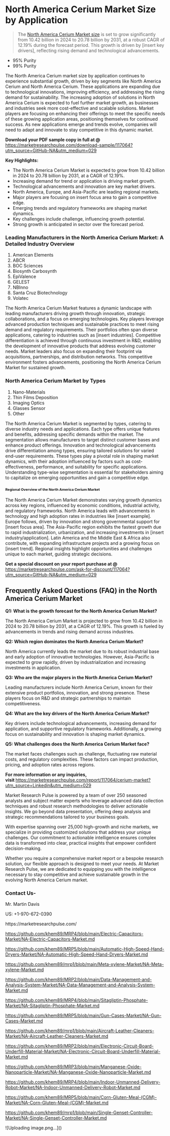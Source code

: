 <h1>North America Cerium Market&nbsp;Size by Application</h1><blockquote><p>The <a href="https://marketresearchpulse.com/download-sample/117064?utm_source=GitHub-NA&amp;utm_medium=029">North America Cerium Market size</a> is set to grow significantly from 10.42 billion in 2024 to 20.78 billion by 2031, at a robust CAGR of 12.19% during the forecast period. This growth is driven by [insert key drivers], reflecting rising demand and technological advancements.</p></blockquote><ul><li>95% Purity<li> 99% Purity</li></ul><p>The North America Cerium market size by application continues to experience substantial growth, driven by key segments like North America Cerium and North America Cerium. These applications are expanding due to technological innovations, improving efficiency, and addressing the rising demand for sustainability. The increasing adoption of solutions in North America Cerium is expected to fuel further market growth, as businesses and industries seek more cost-effective and scalable solutions. Market players are focusing on enhancing their offerings to meet the specific needs of these growing application areas, positioning themselves for continued success. As new applications emerge and trends evolve, companies will need to adapt and innovate to stay competitive in this dynamic market.</p><p><strong>Download your PDF sample copy in full at @ </strong><a href="https://marketresearchpulse.com/download-sample/117064?utm_source=GitHub-NA&amp;utm_medium=029">https://marketresearchpulse.com/download-sample/117064?utm_source=GitHub-NA&amp;utm_medium=029</a></p><p><strong>Key Highlights: </strong></p><ul><li>The North America Cerium Market is expected to grow from 10.42 billion in 2024 to 20.78 billion by 2031, at a CAGR of 12.19%.</li><li>Increasing demand for trend or application is driving market growth.</li><li>Technological advancements and innovation are key market drivers.</li><li>North America, Europe, and Asia-Pacific are leading regional markets.</li><li>Major players are focusing on insert focus area to gain a competitive edge.</li><li>Emerging trends and regulatory frameworks are shaping market dynamics.</li><li>Key challenges include challenge, influencing growth potential.</li><li>Strong growth is anticipated in sector over the forecast period.</li></ul><h3>Leading Manufacturers in the North America Cerium Market: A Detailed Industry Overview</h3><ol><li>American Elements</li><li>ABCR</li><li>BOC Sciences</li><li>Biosynth Carbosynth</li><li>EpiValence</li><li>GELEST</li><li>NBInno</li><li>Santa Cruz Biotechnology</li><li>Volatec</li></ol><div class="flex max-w-full flex-col flex-grow"><div class="min-h-8 text-message flex w-full flex-col items-end gap-2 whitespace-normal break-words [.text-message+&amp;]:mt-5" dir="auto" data-message-author-role="assistant" data-message-id="fd8432e4-4910-450d-b182-61b7bfb0a01f" data-message-model-slug="gpt-4o"><div class="flex w-full flex-col gap-1 empty:hidden first:pt-[3px]"><div class="markdown prose w-full break-words dark:prose-invert light"><p>The North America Cerium Market features a dynamic landscape with leading manufacturers driving growth through innovation, strategic collaborations, and a focus on emerging technologies. Key players leverage advanced production techniques and sustainable practices to meet rising demand and regulatory requirements. Their portfolios often span diverse applications, catering to industries such as [insert industries]. Competitive differentiation is achieved through continuous investment in R&amp;D, enabling the development of innovative products that address evolving customer needs. Market leaders also focus on expanding their footprint via acquisitions, partnerships, and distribution networks. This competitive environment fosters advancements, positioning the North America Cerium Market for sustained growth.</p></div></div></div></div><h3>North America Cerium Market by Types</h3><ol><li>Nano-Materials<li> Thin Films Deposition<li> Imaging Optics<li> Glasses Sensor<li> Other</li></ol><div class="flex max-w-full flex-col flex-grow"><div class="min-h-8 text-message flex w-full flex-col items-end gap-2 whitespace-normal break-words [.text-message+&amp;]:mt-5" dir="auto" data-message-author-role="assistant" data-message-id="084470be-0bb7-4664-bddf-5156b4f41249" data-message-model-slug="gpt-4o-mini"><div class="flex w-full flex-col gap-1 empty:hidden first:pt-[3px]"><div class="markdown prose w-full break-words dark:prose-invert light"><p>The North America Cerium Market is segmented by types, catering to diverse industry needs and applications. Each type offers unique features and benefits, addressing specific demands within the market. The segmentation allows manufacturers to target distinct customer bases and enhance product offerings. Innovation and technological advancements drive differentiation among types, ensuring tailored solutions for varied end-user requirements. These types play a pivotal role in shaping market dynamics, with their adoption influenced by factors such as cost-effectiveness, performance, and suitability for specific applications. Understanding type-wise segmentation is essential for stakeholders aiming to capitalize on emerging opportunities and gain a competitive edge.</p></div></div></div></div><h3><span style="font-size: 11px;">Regional Overview of the North America Cerium Market</span></h3><div class="flex max-w-full flex-col flex-grow"><div class="min-h-8 text-message flex w-full flex-col items-end gap-2 whitespace-normal break-words [.text-message+&amp;]:mt-5" dir="auto" data-message-author-role="assistant" data-message-id="e9038762-ce64-4e30-91c9-9bd413514231" data-message-model-slug="gpt-4o-mini"><div class="flex w-full flex-col gap-1 empty:hidden first:pt-[3px]"><div class="markdown prose w-full break-words dark:prose-invert light"><p>The North America Cerium Market demonstrates varying growth dynamics across key regions, influenced by economic conditions, industrial activity, and regulatory frameworks. North America leads with advancements in technology and high adoption rates in industries like [insert example]. Europe follows, driven by innovation and strong governmental support for [insert focus area]. The Asia-Pacific region exhibits the fastest growth due to rapid industrialization, urbanization, and increasing investments in [insert industry/application]. Latin America and the Middle East &amp; Africa also contribute, with expanding infrastructure projects and a growing focus on [insert trend]. Regional insights highlight opportunities and challenges unique to each market, guiding strategic decisions.</p></div></div></div></div><p><strong>Get a special discount on your report purchase at @ </strong><a href="https://marketresearchpulse.com/ask-for-discount/117064?utm_source=GitHub-NA&amp;utm_medium=029">https://marketresearchpulse.com/ask-for-discount/117064?utm_source=GitHub-NA&amp;utm_medium=029</a></p><h2>Frequently Asked Questions (FAQ) in the North America Cerium Market</h2><p><strong>Q1: What is the growth forecast for the North America Cerium Market?</strong></p><p>The North America Cerium Market is projected to grow from 10.42 billion in 2024 to 20.78 billion by 2031, at a CAGR of 12.19%. This growth is fueled by advancements in trends and rising demand across industries.</p><p><strong>Q2: Which region dominates the North America Cerium Market?</strong></p><p>North America currently leads the market due to its robust industrial base and early adoption of innovative technologies. However, Asia-Pacific is expected to grow rapidly, driven by industrialization and increasing investments in application.</p><p><strong>Q3: Who are the major players in the North America Cerium Market?</strong></p><p>Leading manufacturers include North America Cerium, known for their extensive product portfolios, innovation, and strong presence. These players focus on R&amp;D and strategic partnerships to maintain competitiveness.</p><p><strong>Q4: What are the key drivers of the North America Cerium Market?</strong></p><p>Key drivers include technological advancements, increasing demand for application, and supportive regulatory frameworks. Additionally, a growing focus on sustainability and innovation is shaping market dynamics.</p><p><strong>Q5: What challenges does the North America Cerium Market face?</strong></p><p>The market faces challenges such as challenge, fluctuating raw material costs, and regulatory complexities. These factors can impact production, pricing, and adoption rates across regions.</p><p><strong>For more information or any inquiries, visit&nbsp;</strong><a href="https://marketresearchpulse.com/report/117064/cerium-market?utm_source=Linkedin&utm_medium=029">https://marketresearchpulse.com/report/117064/cerium-market?utm_source=Linkedin&utm_medium=029</a></p><p>Market Research Pulse is powered by a team of over 250 seasoned analysts and subject matter experts who leverage advanced data collection techniques and robust research methodologies to deliver actionable insights. We go beyond data presentation, offering deep analysis and strategic recommendations tailored to your business goals.</p><p>With expertise spanning over 25,000 high-growth and niche markets, we specialize in providing customized solutions that address your unique challenges. Our commitment to actionable intelligence ensures complex data is transformed into clear, practical insights that empower confident decision-making.</p><p>Whether you require a comprehensive market report or a bespoke research solution, our flexible approach is designed to meet your needs. At Market Research Pulse, we are dedicated to equipping you with the intelligence necessary to stay competitive and achieve sustainable growth in the evolving North America Cerium market.</p><h3><strong>Contact Us-</strong></h3><p>Mr. Martin Davis</p><p>US: +1-970-672-0390</p><p>https://marketresearchpulse.com/</p><p><a href="https://github.com/khem89/MRP4/blob/main/Electric-Capacitors-Market/NA-Electric-Capacitors-Market.md">https://github.com/khem89/MRP4/blob/main/Electric-Capacitors-Market/NA-Electric-Capacitors-Market.md</a></p><p><a href="https://github.com/khem89/MRP5/blob/main/Automatic-High-Speed-Hand-Dryers-Market/NA-Automatic-High-Speed-Hand-Dryers-Market.md">https://github.com/khem89/MRP5/blob/main/Automatic-High-Speed-Hand-Dryers-Market/NA-Automatic-High-Speed-Hand-Dryers-Market.md</a></p><p><a href="https://github.com/khem89/mrp1/blob/main/Meta-xylene-Market/NA-Meta-xylene-Market.md">https://github.com/khem89/mrp1/blob/main/Meta-xylene-Market/NA-Meta-xylene-Market.md</a></p><p><a href="https://github.com/khem89/MRP2/blob/main/Data-Management-and-Analysis-System-Market/NA-Data-Management-and-Analysis-System-Market.md">https://github.com/khem89/MRP2/blob/main/Data-Management-and-Analysis-System-Market/NA-Data-Management-and-Analysis-System-Market.md</a></p><p><a href="https://github.com/khem89/MRP4/blob/main/Sitagliptin-Phosphate-Market/NA-Sitagliptin-Phosphate-Market.md">https://github.com/khem89/MRP4/blob/main/Sitagliptin-Phosphate-Market/NA-Sitagliptin-Phosphate-Market.md</a></p><p><a href="https://github.com/khem89/MRP5/blob/main/Gun-Cases-Market/NA-Gun-Cases-Market.md">https://github.com/khem89/MRP5/blob/main/Gun-Cases-Market/NA-Gun-Cases-Market.md</a></p><p><a href="https://github.com/khem89/mrp1/blob/main/Aircraft-Leather-Cleaners-Market/NA-Aircraft-Leather-Cleaners-Market.md">https://github.com/khem89/mrp1/blob/main/Aircraft-Leather-Cleaners-Market/NA-Aircraft-Leather-Cleaners-Market.md</a></p><p><a href="https://github.com/khem89/MRP2/blob/main/Electronic-Circuit-Board-Underfill-Material-Market/NA-Electronic-Circuit-Board-Underfill-Material-Market.md">https://github.com/khem89/MRP2/blob/main/Electronic-Circuit-Board-Underfill-Material-Market/NA-Electronic-Circuit-Board-Underfill-Material-Market.md</a></p><p><a href="https://github.com/khem89/MRP3/blob/main/Manganese-Oxide-Nanoparticle-Market/NA-Manganese-Oxide-Nanoparticle-Market.md">https://github.com/khem89/MRP3/blob/main/Manganese-Oxide-Nanoparticle-Market/NA-Manganese-Oxide-Nanoparticle-Market.md</a></p><p><a href="https://github.com/khem89/MRP4/blob/main/Indoor-Unmanned-Delivery-Robot-Market/NA-Indoor-Unmanned-Delivery-Robot-Market.md">https://github.com/khem89/MRP4/blob/main/Indoor-Unmanned-Delivery-Robot-Market/NA-Indoor-Unmanned-Delivery-Robot-Market.md</a></p><p><a href="https://github.com/khem89/MRP5/blob/main/Corn-Gluten-Meal-(CGM)-Market/NA-Corn-Gluten-Meal-(CGM)-Market.md">https://github.com/khem89/MRP5/blob/main/Corn-Gluten-Meal-(CGM)-Market/NA-Corn-Gluten-Meal-(CGM)-Market.md</a></p><p><a href="https://github.com/khem89/mrp1/blob/main/Single-Genset-Controller-Market/NA-Single-Genset-Controller-Market.md">https://github.com/khem89/mrp1/blob/main/Single-Genset-Controller-Market/NA-Single-Genset-Controller-Market.md</a></p>
![Uploading image.png…]()
